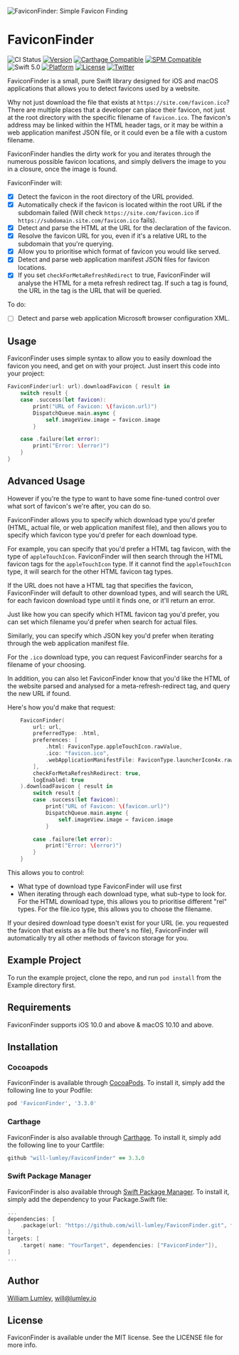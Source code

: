 ![FaviconFinder: Simple Favicon Finding](https://raw.githubusercontent.com/will-lumley/FaviconFinder/main/FaviconFinder.png)

# FaviconFinder

![CI Status](https://github.com/will-lumley/FaviconFinder/actions/workflows/BuildTests.yml/badge.svg?branch=main)
[![Version](https://img.shields.io/cocoapods/v/FaviconFinder.svg?style=flat)](https://cocoapods.org/pods/FaviconFinder)
[![Carthage Compatible](https://img.shields.io/badge/Carthage-compatible-4BC51D.svg?style=flat)](https://github.com/Carthage/Carthage)
[![SPM Compatible](https://img.shields.io/badge/SPM-compatible-4BC51D.svg?style=flat)](https://github.com/apple/swift-package-manager)
![Swift 5.0](https://img.shields.io/badge/Swift-5.0-orange.svg)
[![Platform](https://img.shields.io/cocoapods/p/FaviconFinder.svg?style=flat)](https://cocoapods.org/pods/FaviconFinder)
[![License](https://img.shields.io/cocoapods/l/FaviconFinder.svg?style=flat)](https://cocoapods.org/pods/FaviconFinder)
[![Twitter](https://img.shields.io/badge/twitter-@wlumley95-blue.svg?style=flat)](https://twitter.com/wlumley95)

FaviconFinder is a small, pure Swift library designed for iOS and macOS applications that allows you to detect favicons used by a website.

Why not just download the file that exists at `https://site.com/favicon.ico`? There are multiple places that a developer can place their favicon, not just at the root directory with the specific filename of `favicon.ico`. The favicon's address may be linked within the HTML header tags, or it may be within a web application manifest JSON file, or it could even be a file with a custom filename.

FaviconFinder handles the dirty work for you and iterates through the numerous possible favicon locations, and simply delivers the image to you in a closure, once the image is found.


FaviconFinder will:
- [x] Detect the favicon in the root directory of the URL provided.
- [x] Automatically check if the favicon is located within the root URL if the subdomain failed (Will check `https://site.com/favicon.ico` if `https://subdomain.site.com/favicon.ico` fails).
- [x] Detect and parse the HTML at the URL for the declaration of the favicon.
- [x] Resolve the favicon URL for you, even if it's a relative URL to the subdomain that you're querying.
- [x] Allow you to prioritise which format of favicon you would like served.
- [x] Detect and parse web application manifest JSON files for favicon locations.
- [x] If you set `checkForMetaRefreshRedirect` to true, FaviconFinder will analyse the HTML for a meta refresh redirect tag. If such a tag is found, the URL in the tag is the URL that will be queried.

To do:
- [ ] Detect and parse web application Microsoft browser configuration XML.

## Usage

FaviconFinder uses simple syntax to allow you to easily download the favicon you need, and get on with your project. Just insert this code into your project:
```swift
FaviconFinder(url: url).downloadFavicon { result in
    switch result {
    case .success(let favicon):
        print("URL of Favicon: \(favicon.url)")
        DispatchQueue.main.async {
            self.imageView.image = favicon.image
        }

    case .failure(let error):
        print("Error: \(error)")
    }
}
```

## Advanced Usage

However if you're the type to want to have some fine-tuned control over what sort of favicon's we're after, you can do so.

FaviconFinder allows you to specify which download type you'd prefer (HTML, actual file, or web application manifest file), and then allows you to specify which favicon type you'd prefer for each download type.

For example, you can specify that you'd prefer a HTML tag favicon, with the type of `appleTouchIcon`. FaviconFinder will then search through the HTML favicon tags for the `appleTouchIcon` type. If it cannot find the `appleTouchIcon` type, it will search for the other HTML favicon tag types.   

If the URL does not have a HTML tag that specifies the favicon, FaviconFinder will default to other download types, and will search the URL for each favicon download type until it finds one, or it'll return an error. 

Just like how you can specify which HTML favicon tag you'd prefer, you can set which filename you'd prefer when search for actual files. 

Similarly, you can specify which JSON key you'd prefer when iterating through the web application manifest file. 


For the `.ico` download type, you can request FaviconFinder searchs for a filename of your choosing.

In addition, you can also let FaviconFinder know that you'd like the HTML of the website parsed and analysed for a meta-refresh-redirect tag, and query the new URL if found.

Here's how you'd make that request:

```swift
    FaviconFinder(
        url: url, 
        preferredType: .html, 
        preferences: [
            .html: FaviconType.appleTouchIcon.rawValue,
            .ico: "favicon.ico",
            .webApplicationManifestFile: FaviconType.launcherIcon4x.rawValue
        ],
        checkForMetaRefreshRedirect: true,
        logEnabled: true
    ).downloadFavicon { result in
        switch result {
        case .success(let favicon):
            print("URL of Favicon: \(favicon.url)")
            DispatchQueue.main.async {
                self.imageView.image = favicon.image
            }

        case .failure(let error):
            print("Error: \(error)")
        }
    }
```

This allows you to control:
- What type of download type FaviconFinder will use first
- When iterating through each download type, what sub-type to look for. For the HTML download type, this allows you to prioritise different "rel" types. For the file.ico type, this allows you to choose the filename.

If your desired download type doesn't exist for your URL (ie. you requested the favicon that exists as a file but there's no file), FaviconFinder will automatically try all other methods of favicon storage for you. 

## Example Project

To run the example project, clone the repo, and run `pod install` from the Example directory first.

## Requirements

FaviconFinder supports iOS 10.0 and above & macOS 10.10 and above.

## Installation

### Cocoapods
FaviconFinder is available through [CocoaPods](http://cocoapods.org). To install
it, simply add the following line to your Podfile:

```ruby
pod 'FaviconFinder', '3.3.0'
```

### Carthage
FaviconFinder is also available through [Carthage](https://github.com/Carthage/Carthage). To install
it, simply add the following line to your Cartfile:

```ruby
github "will-lumley/FaviconFinder" == 3.3.0
```

### Swift Package Manager
FaviconFinder is also available through [Swift Package Manager](https://github.com/apple/swift-package-manager). 
To install it, simply add the dependency to your Package.Swift file:

```swift
...
dependencies: [
    .package(url: "https://github.com/will-lumley/FaviconFinder.git", from: "3.3.0"),
],
targets: [
    .target( name: "YourTarget", dependencies: ["FaviconFinder"]),
]
...
```
## Author

[William Lumley](https://lumley.io/), will@lumley.io

## License

FaviconFinder is available under the MIT license. See the LICENSE file for more info.
